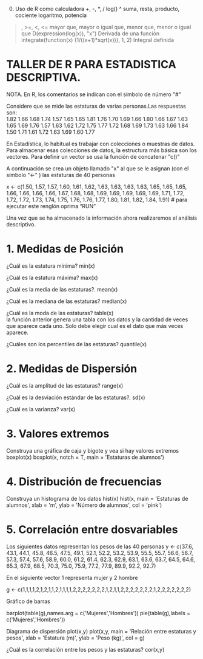 0. Uso de R como calculadora
+, -, *, / log() ^  suma, resta, producto, cociente logaritmo, potencia
>, >=, <, <= mayor que, mayor o igual que, menor que, menor o igual que
D(expression(log(x)), "x") Derivada de una función
integrate(function(x) {1/((x+1)*sqrt(x))}, 1, 2) Integral definida


# TALLER DE R PARA ESTADISTICA DESCRIPTIVA.

NOTA. En R, los comentarios se indican con el símbolo de número "#"

Considere que se mide las estaturas de varias personas.Las respuestas son:  
1.82 1.66 1.68 1.74 1.57 1.65 1.65 1.81 1.76 1.70 1.69 1.66 1.80 1.66 1.67 1.63 1.65
1.69 1.76 1.57 1.63 1.62 1.72 1.75 1.77 1.72 1.68 1.69 1.73 1.63 1.66 1.84 1.50 1.71
1.61 1.72 1.63 1.69 1.60 1.77

En Estadística, lo habitual es trabajar con colecciones o muestras de datos.
Para almacenar esas colecciones de datos, la estructura más básica
son los vectores. 
Para definir un vector se usa la función de concatenar "c()"

A continuación se crea un objeto llamado "x" al que se le asignan 
(con el símbolo "<-" ) las estaturas de 40 personas

x <- c(1.50, 1.57, 1.57, 1.60, 1.61, 1.62, 1.63, 1.63, 1.63, 1.63, 1.65, 1.65,
       1.65, 1.66, 1.66, 1.66, 1.66, 1.67, 1.68, 1.68, 1.69, 1.69, 1.69, 1.69,
       1.69, 1.71, 1.72, 1.72, 1.72, 1.73, 1.74, 1.75, 1.76, 1.76, 1.77, 1.80,
       1.81, 1.82, 1.84, 1.91) # para ejecutar este renglón oprima “RUN”

Una vez que se ha almacenado la información ahora realizaremos
el análisis descriptivo.

# 1. Medidas de Posición
¿Cuál es la estatura mínima?
min(x)              

¿Cuál es la estatura máxima?
max(x)           
 
¿Cuál es la media de las estaturas?.
mean(x)         

¿Cuál es la mediana de las estaturas?
median(x)    

¿Cuál es la moda de las estaturas?
table(x)    
la función anterior genera una tabla con los datos y la cantidad
de veces que aparece cada uno. Solo debe elegir cual es el
dato que más veces aparece.

¿Cuáles son los percentiles de las estaturas?
quantile(x)       

# 2. Medidas de Dispersión

¿Cuál es la amplitud de las estaturas?
range(x)

¿Cuál es la desviación estándar de las estaturas?.
sd(x)          

¿Cuál es la varianza?
var(x)     

# 3. Valores extremos
Construya una gráfica de caja y bigote y vea si hay valores extremos
boxplot(x)
boxplot(x,
        notch = T,
        main = 'Estaturas de alumnos')     

# 4. Distribución de frecuencias
Construya un histograma de los datos
hist(x)
hist(x,
     main = 'Estaturas de alumnos',
     xlab = 'm',
     ylab = 'Número de alumnos',
     col = 'pink')

# 5. Correlación entre dosvariables
Los siguientes datos representan los pesos de las 40 personas
y <- c(37.6, 43.1, 44.1, 45.8, 46.5, 47.5, 49.1, 52.1, 52.2, 53.2, 53.9, 55.5,
       55.7, 56.6, 56.7, 57.3, 57.4, 57.6, 58.9, 60.0, 61.2, 61.4, 62.3, 62.9,
       63.1, 63.6, 63.7, 64.5, 64.6, 65.3, 67.9, 68.5, 70.3, 75.0, 75.9, 77.2,
       77.9, 89.9, 92.2, 92.7)

En el siguiente vector 1 representa mujer y 2 hombre

g <- c(1,1,1,1,2,1,2,1,1,2,1,1,1,1,2,2,2,2,2,2,2,1,2,1,1,2,2,2,2,2,2,2,1,2,2,2,2,2,2,2)

Gráfico de barras

barplot(table(g),names.arg = c('Mujeres','Hombres'))
pie(table(g),labels = c('Mujeres','Hombres'))

Diagrama de dispersión
plot(x,y)
plot(x,y,
     main = 'Relación entre estaturas y pesos',
     xlab = 'Estatura (m)', 
     ylab = 'Peso (kg)',
     col = g)

¿Cuál es la correlación entre los pesos y las estaturas?
cor(x,y)

